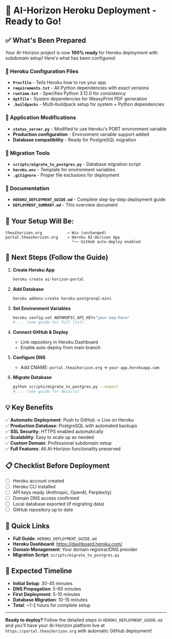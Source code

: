 # 🚀 AI-Horizon Heroku Deployment - Ready to Go!

## ✅ What's Been Prepared

Your AI-Horizon project is now **100% ready** for Heroku deployment with subdomain setup! Here's what has been configured:

### 📁 Heroku Configuration Files
- **`Procfile`** - Tells Heroku how to run your app
- **`requirements.txt`** - All Python dependencies with exact versions
- **`runtime.txt`** - Specifies Python 3.12.0 for consistency
- **`Aptfile`** - System dependencies for WeasyPrint PDF generation
- **`.buildpacks`** - Multi-buildpack setup for system + Python dependencies

### 🔧 Application Modifications
- **`status_server.py`** - Modified to use Heroku's PORT environment variable
- **Production configuration** - Environment variable support added
- **Database compatibility** - Ready for PostgreSQL migration

### 🔄 Migration Tools
- **`scripts/migrate_to_postgres.py`** - Database migration script
- **`heroku.env`** - Template for environment variables
- **`.gitignore`** - Proper file exclusions for deployment

### 📖 Documentation
- **`HEROKU_DEPLOYMENT_GUIDE.md`** - Complete step-by-step deployment guide
- **`DEPLOYMENT_SUMMARY.md`** - This overview document

## 🎯 Your Setup Will Be:

```
theaihorizon.org           → Wix (unchanged)
portal.theaihorizon.org    → Heroku AI-Horizon App
                             └── GitHub auto-deploy enabled
```

## 🚀 Next Steps (Follow the Guide)

1. **Create Heroku App**
   ```bash
   heroku create ai-horizon-portal
   ```

2. **Add Database**
   ```bash
   heroku addons:create heroku-postgresql:mini
   ```

3. **Set Environment Variables**
   ```bash
   heroku config:set ANTHROPIC_API_KEY="your-key-here"
   # ... (see guide for full list)
   ```

4. **Connect GitHub & Deploy**
   - Link repository in Heroku Dashboard
   - Enable auto-deploy from main branch

5. **Configure DNS**
   - Add CNAME: `portal.theaihorizon.org` → `your-app.herokuapp.com`

6. **Migrate Database**
   ```bash
   python scripts/migrate_to_postgres.py --export
   # ... (see guide for details)
   ```

## 💡 Key Benefits

✅ **Automatic Deployment**: Push to GitHub → Live on Heroku  
✅ **Production Database**: PostgreSQL with automated backups  
✅ **SSL Security**: HTTPS enabled automatically  
✅ **Scalability**: Easy to scale up as needed  
✅ **Custom Domain**: Professional subdomain setup  
✅ **Full Features**: All AI-Horizon functionality preserved  

## 📋 Checklist Before Deployment

- [ ] Heroku account created
- [ ] Heroku CLI installed
- [ ] API keys ready (Anthropic, OpenAI, Perplexity)
- [ ] Domain DNS access confirmed
- [ ] Local database exported (if migrating data)
- [ ] GitHub repository up to date

## 🔗 Quick Links

- **Full Guide**: `HEROKU_DEPLOYMENT_GUIDE.md`
- **Heroku Dashboard**: https://dashboard.heroku.com/
- **Domain Management**: Your domain registrar/DNS provider
- **Migration Script**: `scripts/migrate_to_postgres.py`

## 🎉 Expected Timeline

- **Initial Setup**: 30-45 minutes
- **DNS Propagation**: 5-60 minutes  
- **First Deployment**: 5-10 minutes
- **Database Migration**: 10-15 minutes
- **Total**: ~1-2 hours for complete setup

---

**Ready to deploy?** Follow the detailed steps in `HEROKU_DEPLOYMENT_GUIDE.md` and you'll have your AI-Horizon platform live at `https://portal.theaihorizon.org` with automatic GitHub deployment! 